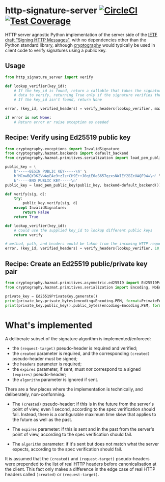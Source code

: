 # http-signature-server [![CircleCI](https://circleci.com/gh/michalc/python-http-signature-server.svg?style=shield)](https://circleci.com/gh/michalc/python-http-signature-server) [![Test Coverage](https://api.codeclimate.com/v1/badges/13edfb23364413ec24c3/test_coverage)](https://codeclimate.com/github/michalc/python-http-signature-server/test_coverage)

HTTP server agnostic Python implementation of the server side of the [IETF draft "Signing HTTP Messages"](https://tools.ietf.org/html/draft-ietf-httpbis-message-signatures-00), with no dependencies other than the Python standard library, although [cryptography](https://github.com/pyca/cryptography) would typically be used in client code to verify signatures using a public key.


## Usage

```python
from http_signature_server import verify

def lookup_verifier(key_id):
    # If the key_id is found, return a callable that takes the signature and
    # data to verify, returning True only if the signature verifies the data
    # If the key_id isn't found, return None

error, (key_id, verified_headers) = verify_headers(lookup_verifier, max_skew, method, path, headers)

if error is not None:
    # Return error or raise exception as needed
```


## Recipe: Verify using Ed25519 public key

```python
from cryptography.exceptions import InvalidSignature
from cryptography.hazmat.backends import default_backend
from cryptography.hazmat.primitives.serialization import load_pem_public_key

public_key = \
    b'-----BEGIN PUBLIC KEY-----\n' \
    b'MCowBQYDK2VwAyEAe9+zIz+CH9E++J0qiE6aS657qzxsNWIEf2BZcUAQF94=\n' \
    b'-----END PUBLIC KEY-----\n'
public_key = load_pem_public_key(public_key, backend=default_backend())

def verify(sig, d):
    try:
        public_key.verify(sig, d)
    except InvalidSignature:
        return False
    return True

def lookup_verifier(key_id):
    # Could use the supplied key_id to lookup different public keys
    return verify

# method, path, and headers would be takne from the incoming HTTP request
error, (key_id, verified_headers) = verify_headers(lookup_verifier, 10, method, path, headers)
```


## Recipe: Create an Ed25519 public/private key pair

```python
from cryptography.hazmat.primitives.asymmetric.ed25519 import Ed25519PrivateKey
from cryptography.hazmat.primitives.serialization import Encoding, NoEncryption, PrivateFormat, PublicFormat

private_key = Ed25519PrivateKey.generate()
print(private_key.private_bytes(encoding=Encoding.PEM, format=PrivateFormat.PKCS8, encryption_algorithm=NoEncryption()))
print(private_key.public_key().public_bytes(encoding=Encoding.PEM, format=PublicFormat.SubjectPublicKeyInfo))
```


# What's implemented

A deliberate subset of the signature algorithm is implemented/enforced:

- the `(request-target)` pseudo-header is required and verified;
- the `created` parameter is required, and the corresponding `(created)` pseudo-header must be signed;
- the `headers` parameter is required;
- the `expires` parameter, if sent, must _not_ correspond to a signed `(expires)` pseudo-header;
- the `algorithm` parameter is ignored if sent.

There are a few places where the implementation is technically, and deliberately, non-conforming.

- The `(created)` pseudo-header: if this is in the future from the server's point of view, even 1 second, according to the spec verification should fail. Instead, there is a configurable maximum time skew that applies to the future as well as the past.

- The `expires` parameter: if this is sent and in the past from the server's point of view, according to the spec verification should fail.

- The `algorithm` parameter: if it's sent but does not match what the server expects, according to the spec verification should fail.

It is assumed that the `(created)` and `(request-target)` pseudo-headers were prepended to the list of real HTTP headers before canonicalisation at the client. This fact only makes a difference in the edge case of real HTTP headers called `(created)` or `(request-target)`.
